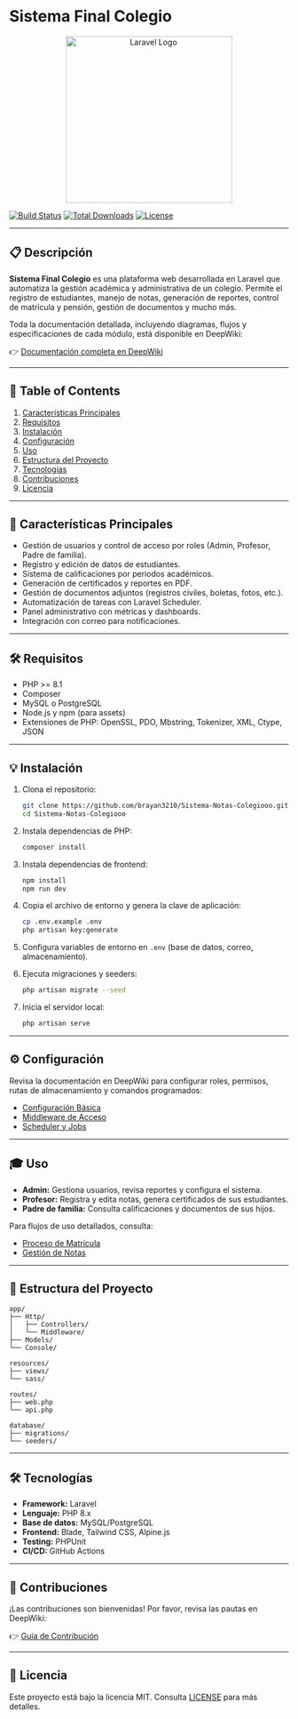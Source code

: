# Sistema Final Colegio

<p align="center">
  <a href="https://github.com/brayan3210/Sistema-Notas-Colegiooo">
    <img src="https://raw.githubusercontent.com/laravel/art/master/logo-lockup/5%20SVG/2%20CMYK/1%20Full%20Color/laravel-logolockup-cmyk-red.svg" width="300" alt="Laravel Logo">
  </a>
</p>

[![Build Status](https://github.com/brayan3210/Sistema-Notas-Colegiooo/actions/workflows/tests.yml/badge.svg)](https://github.com/brayan3210/Sistema-Notas-Colegiooo/actions)
[![Total Downloads](https://img.shields.io/packagist/dt/laravel/framework)](https://packagist.org/packages/laravel/framework)
[![License](https://img.shields.io/packagist/l/laravel/framework)](https://opensource.org/licenses/MIT)

---

## 📋 Descripción

**Sistema Final Colegio** es una plataforma web desarrollada en Laravel que automatiza la gestión académica y administrativa de un colegio. Permite el registro de estudiantes, manejo de notas, generación de reportes, control de matrícula y pensión, gestión de documentos y mucho más.

Toda la documentación detallada, incluyendo diagramas, flujos y especificaciones de cada módulo, está disponible en DeepWiki:

👉 [Documentación completa en DeepWiki](https://deepwiki.com/brayan3210/SISTEMAFINALCOLEGIO)

---

## 📑 Table of Contents

1. [Características Principales](#caracter%C3%ADsticas-principales)
2. [Requisitos](#requisitos)
3. [Instalación](#instalaci%C3%B3n)
4. [Configuración](#configuraci%C3%B3n)
5. [Uso](#uso)
6. [Estructura del Proyecto](#estructura-del-proyecto)
7. [Tecnologías](#tecnolog%C3%ADas)
8. [Contribuciones](#contribuciones)
9. [Licencia](#licencia)

---

## 🚀 Características Principales

* Gestión de usuarios y control de acceso por roles (Admin, Profesor, Padre de familia).
* Registro y edición de datos de estudiantes.
* Sistema de calificaciones por periodos académicos.
* Generación de certificados y reportes en PDF.
* Gestión de documentos adjuntos (registros civiles, boletas, fotos, etc.).
* Automatización de tareas con Laravel Scheduler.
* Panel administrativo con métricas y dashboards.
* Integración con correo para notificaciones.

---

## 🛠 Requisitos

* PHP >= 8.1
* Composer
* MySQL o PostgreSQL
* Node.js y npm (para assets)
* Extensiones de PHP: OpenSSL, PDO, Mbstring, Tokenizer, XML, Ctype, JSON

---

## 💡 Instalación

1. Clona el repositorio:

   ```bash
   git clone https://github.com/brayan3210/Sistema-Notas-Colegiooo.git
   cd Sistema-Notas-Colegiooo
   ```
2. Instala dependencias de PHP:

   ```bash
   composer install
   ```
3. Instala dependencias de frontend:

   ```bash
   npm install
   npm run dev
   ```
4. Copia el archivo de entorno y genera la clave de aplicación:

   ```bash
   cp .env.example .env
   php artisan key:generate
   ```
5. Configura variables de entorno en `.env` (base de datos, correo, almacenamiento).
6. Ejecuta migraciones y seeders:

   ```bash
   php artisan migrate --seed
   ```
7. Inicia el servidor local:

   ```bash
   php artisan serve
   ```

---

## ⚙️ Configuración

Revisa la documentación en DeepWiki para configurar roles, permisos, rutas de almacenamiento y comandos programados:

* [Configuración Básica](https://deepwiki.com/brayan3210/SISTEMAFINALCOLEGIO#6-Configuration-Setup)
* [Middleware de Acceso](https://deepwiki.com/brayan3210/SISTEMAFINALCOLEGIO#8-Access-Control-Middleware)
* [Scheduler y Jobs](https://deepwiki.com/brayan3210/SISTEMAFINALCOLEGIO#21-Scheduled-Tasks-Automation)

---

## 🎓 Uso

* **Admin:** Gestiona usuarios, revisa reportes y configura el sistema.
* **Profesor:** Registra y edita notas, genera certificados de sus estudiantes.
* **Padre de familia:** Consulta calificaciones y documentos de sus hijos.

Para flujos de uso detallados, consulta:

* [Proceso de Matrícula](https://deepwiki.com/brayan3210/SISTEMAFINALCOLEGIO#10-Student-Registration-Process)
* [Gestión de Notas](https://deepwiki.com/brayan3210/SISTEMAFINALCOLEGIO#13-Academic-System)

---

## 📂 Estructura del Proyecto

```plaintext
app/
├── Http/
│   ├── Controllers/
│   └── Middleware/
├── Models/
└── Console/

resources/
├── views/
└── sass/

routes/
├── web.php
└── api.php

database/
├── migrations/
└── seeders/
```

---

## 🛠 Tecnologías

* **Framework:** Laravel
* **Lenguaje:** PHP 8.x
* **Base de datos:** MySQL/PostgreSQL
* **Frontend:** Blade, Tailwind CSS, Alpine.js
* **Testing:** PHPUnit
* **CI/CD:** GitHub Actions

---

## 🤝 Contribuciones

¡Las contribuciones son bienvenidas! Por favor, revisa las pautas en DeepWiki:

👉 [Guía de Contribución](https://deepwiki.com/brayan3210/SISTEMAFINALCOLEGIO#Contributing)

---

## 📄 Licencia

Este proyecto está bajo la licencia MIT. Consulta [LICENSE](LICENSE) para más detalles.
